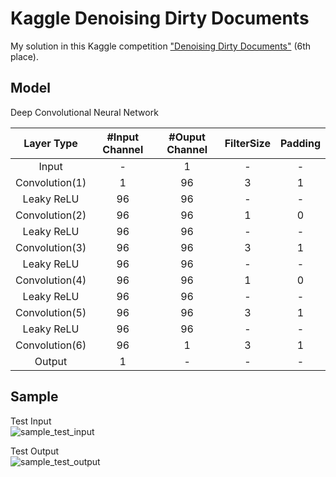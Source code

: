 Kaggle Denoising Dirty Documents
====

My solution in this Kaggle competition ["Denoising Dirty Documents"](https://www.kaggle.com/c/denoising-dirty-documents) (6th place).


## Model

Deep Convolutional Neural Network

|Layer Type|#Input Channel|#Ouput Channel|FilterSize|Padding|
|:--:|:--:|:--:|:--:|:--:|
|Input| - |1|-|-|
|Convolution(1)|1|96|3|1|
|Leaky ReLU|96|96|-|-|
|Convolution(2)|96|96|1|0|
|Leaky ReLU|96|96|-|-|
|Convolution(3)|96|96|3|1|
|Leaky ReLU|96|96|-|-|
|Convolution(4)|96|96|1|0|
|Leaky ReLU|96|96|-|-|
|Convolution(5)|96|96|3|1|
|Leaky ReLU|96|96|-|-|
|Convolution(6)|96|1|3|1|
|Output|1|-|-|-|

## Sample

Test Input<br>
![sample_test_input](https://raw.githubusercontent.com/toshi-k/Kaggle-Denoising-Dirty-Documents/master/sample/test_input.png)

Test Output<br>
![sample_test_output](https://raw.githubusercontent.com/toshi-k/Kaggle-Denoising-Dirty-Documents/master/sample/test_output.png)